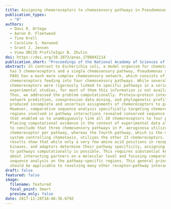 ```yaml
---
title: Assigning chemoreceptors to chemosensory pathways in Pseudomonas aeruginosa
publication_types:
  - "0"
authors:
  - Davi R. Ortega
  - Aaron D. Fleetwood
  - Tino Krell
  - Caroline S. Harwood
  - Grant J. Jensen
  - View ORCID ProfileIgor B. Zhulin
doi: https://doi.org/10.1073/pnas.1708842114
publication_short: "Proceedings of the National Academy of Sciences of the USA 114: 12809-12814"
abstract: In contrast to Escherichia coli, a model organism for chemotaxis that
  has 5 chemoreceptors and a single chemosensory pathway, Pseudomonas aeruginosa
  PAO1 has a much more complex chemosensory network, which consists of 26
  chemoreceptors feeding into four chemosensory pathways. While several
  chemoreceptors were rigorously linked to specific pathways in a series of
  experimental studies, for most of them this information is not available.
  Thus, we addressed the problem computationally. Protein–protein interaction
  network prediction, coexpression data mining, and phylogenetic profiling all
  produced incomplete and uncertain assignments of chemoreceptors to pathways.
  However, comparative sequence analysis specifically targeting chemoreceptor
  regions involved in pathway interactions revealed conserved sequence patterns
  that enabled us to unambiguously link all 26 chemoreceptors to four pathways.
  Placing computational evidence in the context of experimental data allowed us
  to conclude that three chemosensory pathways in P. aeruginosa utilize one
  chemoreceptor per pathway, whereas the fourth pathway, which is the main
  system controlling chemotaxis, utilizes the other 23 chemoreceptors. Our
  results show that while only a very few amino acid positions in receptors,
  kinases, and adaptors determine their pathway specificity, assigning receptors
  to pathways computationally is possible. This requires substantial knowledge
  about interacting partners on a molecular level and focusing comparative
  sequence analysis on the pathway-specific regions. This general principle
  should be applicable to resolving many other receptor–pathway interactions.
draft: false
featured: false
image:
  filename: featured
  focal_point: Smart
  preview_only: false
date: 2017-11-28T18:48:36.679Z
---
```

